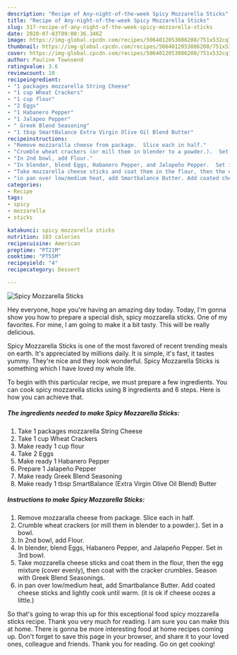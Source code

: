 ```yaml
---
description: "Recipe of Any-night-of-the-week Spicy Mozzarella Sticks"
title: "Recipe of Any-night-of-the-week Spicy Mozzarella Sticks"
slug: 317-recipe-of-any-night-of-the-week-spicy-mozzarella-sticks
date: 2020-07-03T09:00:36.346Z
image: https://img-global.cpcdn.com/recipes/5064012053086208/751x532cq70/spicy-mozzarella-sticks-recipe-main-photo.jpg
thumbnail: https://img-global.cpcdn.com/recipes/5064012053086208/751x532cq70/spicy-mozzarella-sticks-recipe-main-photo.jpg
cover: https://img-global.cpcdn.com/recipes/5064012053086208/751x532cq70/spicy-mozzarella-sticks-recipe-main-photo.jpg
author: Pauline Townsend
ratingvalue: 3.6
reviewcount: 10
recipeingredient:
- "1 packages mozzarella String Cheese"
- "1 cup Wheat Crackers"
- "1 cup flour"
- "2 Eggs"
- "1 Habanero Pepper"
- "1 Jalapeo Pepper"
- " Greek Blend Seasoning"
- "1 tbsp SmartBalance Extra Virgin Olive Oil Blend Butter"
recipeinstructions:
- "Remove mozzaralla cheese from package.  Slice each in half."
- "Crumble wheat crackers (or mill them in blender to a powder.).  Set in a bowl."
- "In 2nd bowl, add Flour."
- "In blender, blend Eggs, Habanero Pepper, and Jalapeño Pepper.  Set in 3rd bowl."
- "Take mozzarella cheese sticks and coat them in the flour, then the egg mixture (cover evenly), then coat with the cracker crumbles.  Season with Greek Blend Seasonings."
- "in pan over low/medium heat, add Smartbalance Butter. Add coated cheese sticks and lightly cook until warm. (it is ok if cheese oozes a little.)"
categories:
- Recipe
tags:
- spicy
- mozzarella
- sticks

katakunci: spicy mozzarella sticks 
nutrition: 103 calories
recipecuisine: American
preptime: "PT21M"
cooktime: "PT55M"
recipeyield: "4"
recipecategory: Dessert

---
```



![Spicy Mozzarella Sticks](https://img-global.cpcdn.com/recipes/5064012053086208/751x532cq70/spicy-mozzarella-sticks-recipe-main-photo.jpg)

Hey everyone, hope you're having an amazing day today. Today, I'm gonna show you how to prepare a special dish, spicy mozzarella sticks. One of my favorites. For mine, I am going to make it a bit tasty. This will be really delicious.

Spicy Mozzarella Sticks is one of the most favored of recent trending meals on earth. It's appreciated by millions daily. It is simple, it's fast, it tastes yummy. They're nice and they look wonderful. Spicy Mozzarella Sticks is something which I have loved my whole life.




To begin with this particular recipe, we must prepare a few ingredients. You can cook spicy mozzarella sticks using 8 ingredients and 6 steps. Here is how you can achieve that.

<!--inarticleads1-->

##### The ingredients needed to make Spicy Mozzarella Sticks:

1. Take 1 packages mozzarella String Cheese
1. Take 1 cup Wheat Crackers
1. Make ready 1 cup flour
1. Take 2 Eggs
1. Make ready 1 Habanero Pepper
1. Prepare 1 Jalapeño Pepper
1. Make ready  Greek Blend Seasoning
1. Make ready 1 tbsp SmartBalance (Extra Virgin Olive Oil Blend) Butter




<!--inarticleads2-->

##### Instructions to make Spicy Mozzarella Sticks:

1. Remove mozzaralla cheese from package.  Slice each in half.
1. Crumble wheat crackers (or mill them in blender to a powder.).  Set in a bowl.
1. In 2nd bowl, add Flour.
1. In blender, blend Eggs, Habanero Pepper, and Jalapeño Pepper.  Set in 3rd bowl.
1. Take mozzarella cheese sticks and coat them in the flour, then the egg mixture (cover evenly), then coat with the cracker crumbles.  Season with Greek Blend Seasonings.
1. in pan over low/medium heat, add Smartbalance Butter. Add coated cheese sticks and lightly cook until warm. (it is ok if cheese oozes a little.)




So that's going to wrap this up for this exceptional food spicy mozzarella sticks recipe. Thank you very much for reading. I am sure you can make this at home. There is gonna be more interesting food at home recipes coming up. Don't forget to save this page in your browser, and share it to your loved ones, colleague and friends. Thank you for reading. Go on get cooking!
